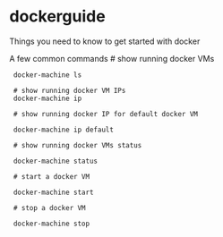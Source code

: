 # dockerguide
Things you need to know to get started with docker

A few common commands
     # show running docker VMs
     
     docker-machine ls 
     
     # show running docker VM IPs
     docker-machine ip 
     
     # show running docker IP for default docker VM
     
     docker-machine ip default 
     
     # show running docker VMs status
     
     docker-machine status 
     
     # start a docker VM
     
     docker-machine start
     
     # stop a docker VM
     
     docker-machine stop
  
